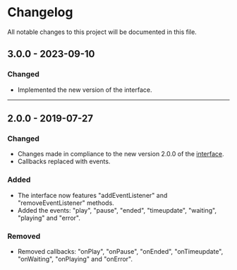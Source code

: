 # Changelog

All notable changes to this project will be documented in this file.

## 3.0.0 - 2023-09-10
### Changed
- Implemented the new version of the interface.

---

## 2.0.0 - 2019-07-27
### Changed

- Changes made in compliance to the new version 2.0.0 of the [interface](https://github.com/adinan-cenci/js-multimedia-player-interface).
- Callbacks replaced with events.

### Added
- The interface now features "addEventListener" and "removeEventListener" methods.
- Added the events: "play", "pause", "ended", "timeupdate", "waiting", "playing" and "error".

### Removed
- Removed callbacks: "onPlay", "onPause", "onEnded", "onTimeupdate", "onWaiting", "onPlaying" and "onError".